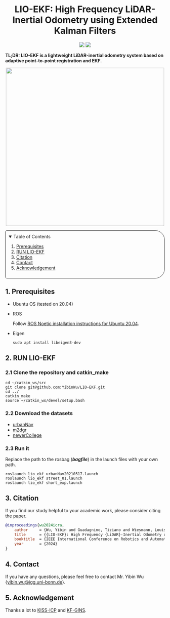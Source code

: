 <p align="center">

  <h1 align="center">LIO-EKF: High Frequency LiDAR-Inertial Odometry using Extended Kalman Filters</h1>

  <p align="center">
    <a href="https://arxiv.org/pdf/2311.09887"><img src="https://img.shields.io/badge/Paper-pdf-<COLOR>.svg?style=flat-square" /></a>
    <a href="https://github.com/YibinWu/LIO-EKF#prerequisites"><img src="https://img.shields.io/ros/v/noetic/moveit_msgs.svg" /></a> 
    <!--
    <a href="https://github.com/PRBonn/PIN_SLAM/blob/main/LICENSE"><img src="https://img.shields.io/badge/License-MIT-blue.svg?style=flat-square" /></a> 
    -->
    
  </p>

</p>

**TL;DR: LIO-EKF is a lightweight LiDAR-inertial odometry system based on adaptive point-to-point registration and EKF.**

<p align='center'>
<a href="https://www.youtube.com/watch?v=MoJTqEYl1ME" target="_blank"><img src="https://www.youtube.com/watch?v=MoJTqEYl1ME/0.jpg" width="500" /></a>
</p>


<!-- TABLE OF CONTENTS -->
<details open="open" style='padding: 10px; border-radius:5px 30px 30px 5px; border-style: solid; border-width: 1px;'>
  <summary>Table of Contents</summary>
  <ol>
    <li>
      <a href="#prerequisites">Prerequisites</a>
    </li>
    <li>
      <a href="#run-lio-ekf">RUN LIO-EKF</a>
    </li>
    <li>
      <a href="#citation">Citation</a>
    </li>
    <li>
      <a href="#contact">Contact</a>
    </li>
    <li>
      <a href="#acknowledgement">Acknowledgement</a>
    </li>
  </ol>
</details>


## 1. Prerequisites
* Ubuntu OS (tested on 20.04)
* ROS 

  Follow [ROS Noetic installation instructions for Ubuntu 20.04](http://wiki.ros.org/noetic/Installation/Ubuntu).
* Eigen
  ```
  sudo apt install libeigen3-dev
  ```


## 2. RUN LIO-EKF

### 2.1 Clone the repository and catkin_make
```
cd ~/catkin_ws/src
git clone git@github.com:YibinWu/LIO-EKF.git
cd ../
catkin_make
source ~/catkin_ws/devel/setup.bash
```

### 2.2 Download the datasets
* [urbanNav](https://github.com/IPNL-POLYU/UrbanNavDataset)
* [m2dgr](https://github.com/SJTU-ViSYS/M2DGR)
* [newerCollege](https://ori-drs.github.io/newer-college-dataset/stereo-cam/)

### 2.3 Run it

Replace the path to the rosbag (***bagfile***) in the launch files with your own path.
```
roslaunch lio_ekf urbanNav20210517.launch 
roslaunch lio_ekf street_01.launch
roslaunch lio_ekf short_exp.launch 
```

## 3. Citation

If you find our study helpful to your academic work, please consider citing the paper.

```bibtex
@inproceedings{wu2024icra,
    author     = {Wu, Yibin and Guadagnino, Tiziano and Wiesmann, Louis and Klingbeil, Lasse and Stachniss, Cyrill and Kuhlmann, Heiner},
    title      = {{LIO-EKF}: High Frequency {LiDAR}-Inertial Odometry using Extended {Kalman} Filters},
    booktitle  = {IEEE International Conference on Robotics and Automation (ICRA)},
    year       = {2024}
}
```

## 4. Contact
If you have any questions, please feel free to contact Mr. Yibin Wu {[yibin.wu@igg.uni-bonn.de]()}.


## 5. Acknowledgement
Thanks a lot to [KISS-ICP](https://github.com/PRBonn/kiss-icp) and [KF-GINS](https://github.com/i2Nav-WHU/KF-GINS).